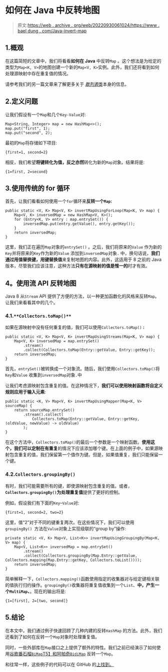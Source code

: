 # 如何在 Java 中反转地图

> 原文:[https://web . archive . org/web/20220930061024/https://www . bael dung . com/Java-invert-map](https://web.archive.org/web/20220930061024/https://www.baeldung.com/java-invert-map)

## 1.概观

在这篇简短的文章中，我们将看看**如何在 Java** 中反转`Map` 。这个想法是为给定的类型为`Map<K, V>`的地图创建一个新的`Map<V, K>`实例。此外，我们还将看到如何处理源映射中存在重复值的情况。

请参考我们的另一篇文章来了解更多关于 [*散列表*类](/web/20220813160102/https://www.baeldung.com/java-hashmap)本身的信息。

## 2.定义问题

让我们假设有一个`Map`和几个`Key-Value`对:

```
Map<String, Integer> map = new HashMap<>();
map.put("first", 1);
map.put("second", 2); 
```

最初的`Map`将存储如下项目:

```
{first=1, second=2}
```

相反，我们希望**将键转化为值，反之亦然**转化为新的`Map`对象。结果将是:

```
{1=first, 2=second} 
```

## 3.使用传统的 for 循环

首先，让我们看看如何使用一个`for`循环来**反转一个`Map`:**

```
public static <V, K> Map<V, K> invertMapUsingForLoop(Map<K, V> map) {
    Map<V, K> inversedMap = new HashMap<V, K>();
    for (Entry<K, V> entry : map.entrySet()) {
        inversedMap.put(entry.getValue(), entry.getKey());
    }
    return inversedMap;
}
```

这里，我们正在遍历`Map`对象的`entrySet()` 。之后，我们将原来的`Value` 作为新的`Key`并将原来的`Key`作为新的`Value` 添加到`inversedMap`对象`.` 中，换句话说，**我们通过用值替换键，用键替换值**来复制地图的内容。此外，这适用于 8 之前的 Java 版本，尽管我们应该注意，这种方法**只有在源映射的值是惟一的**时才有效。

## 4。使用流 API 反转地图

Java 8 从`Stream` API 提供了方便的方法，以一种更加函数化的风格来反转`Map`。让我们来看看其中的几个。

### 4.1.`**Collectors.toMap()**`

如果在源映射中没有任何重复的值，我们可以使用`Collectors.toMap()` **:**

```
public static <V, K> Map<V, K> invertMapUsingStreams(Map<K, V> map) {
    Map<V, K> inversedMap = map.entrySet()
        .stream()
        .collect(Collectors.toMap(Entry::getValue, Entry::getKey));
    return inversedMap;
}
```

首先，`entrySet()`被转换成一个对象流。随后，我们使用`Collectors.toMap()`将`Key`和`Value` 收集到`inversedMap`对象`.`中

让我们考虑源映射包含重复的值。在这种情况下，**我们可以使用映射函数将自定义规则应用于输入元素**:

```
public static <K, V> Map<V, K> invertMapUsingMapper(Map<K, V> sourceMap) {
    return sourceMap.entrySet()
        .stream().collect(
            Collectors.toMap(Entry::getValue, Entry::getKey, (oldValue, newValue) -> oldValue) 
        );
}
```

在这个方法中，`Collectors.toMap()`的最后一个参数是一个映射函数。**使用这个，我们可以定制在有重复**的情况下应该添加哪个键。在上面的例子中，如果源映射包含重复的值，我们保留第一个值作为键。但是，如果值重复，我们只能保留一个键。

### 4.2.`Collectors.groupingBy()`

有时，我们可能需要所有的键，即使源映射包含重复的值。或者， **`Collectors.groupingBy()`为处理重复值**提供了更好的控制。

例如，假设我们有下面的`Key`–`Value`对:

```
{first=1, second=2, two=2}
```

这里，值“2”对于不同的键重复两次。在这些情况下，我们可以使用`groupingBy() `方法在`Value`对象上实现级联的“group by”操作:

```
private static <V, K> Map<V, List<K>> invertMapUsingGroupingBy(Map<K, V> map) {
    Map<V, List<K>> inversedMap = map.entrySet()
        .stream()
        .collect(Collectors.groupingBy(Map.Entry::getValue, Collectors.mapping(Map.Entry::getKey, Collectors.toList())));
    return inversedMap;
}
```

简单解释一下，`Collectors.mapping()`函数使用指定的收集器对与给定键相关联的值执行归约操作。`groupingBy()`收集器将重复值收集到一个`List`、**中，产生一个`MultiMap`、**。现在的输出将是:

```
{1=[first], 2=[two, second]}
```

## 5.结论

在本文中，我们通过例子快速回顾了几种内建的反转`HashMap` 的方法。此外，我们还看到了如何在反转一个`Map`对象时处理重复值。

同时，一些外部库在`Map`接口之上提供了额外的特性。我们之前已经演示了如何使用[谷歌番石榴`BiMap`T5】和](/web/20220813160102/https://www.baeldung.com/apache-commons-collections-vs-guava#bimap)[阿帕奇`BidiMap`](https://web.archive.org/web/20220813160102/https://baeldung.com/apache-commons-collections-vs-guava#bidimap) 反转一个`Map`。

和往常一样，这些例子的代码可以在 GitHub 的[上找到。](https://web.archive.org/web/20220813160102/https://github.com/eugenp/tutorials/tree/master/core-java-modules/core-java-collections-maps-5)